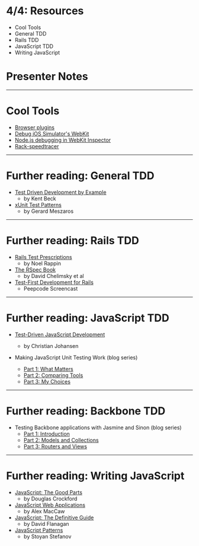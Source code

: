 # 4/4: Resources

* Cool Tools
* General TDD
* Rails TDD
* JavaScript TDD
* Writing JavaScript

# Presenter Notes


---

# Cool Tools

* [Browser plugins](http://www.browserstack.com/debugging-tools)
* [Debug iOS Simulator's WebKit](http://www.iwebinspector.com)
* [Node.js debugging in WebKit Inspector](https://github.com/dannycoates/node-inspector)
* [Rack-speedtracer](https://github.com/igrigorik/rack-speedtracer)

---

# Further reading: General TDD

* [Test Driven Development by Example](http://www.amazon.com/Test-Driven-Development-By-Example/dp/0321146530)
    * by Kent Beck
* [xUnit Test Patterns](http://www.amazon.com/xUnit-Test-Patterns-Refactoring-Code/dp/0131495054)
    * by Gerard Meszaros

---

# Further reading: Rails TDD

* [Rails Test Prescriptions](http://pragprog.com/book/nrtest/rails-test-prescriptions)
    * by Noel Rappin
* [The RSpec Book](http://pragprog.com/book/achbd/the-rspec-book)
    * by David Chelimsky et al
* [Test-First Development for Rails](https://peepcode.com/products/test-first-development)
    * Peepcode Screencast

---

# Further reading: JavaScript TDD

* [Test-Driven JavaScript Development](http://tddjs.com/)
    * by Christian Johansen

* Making JavaScript Unit Testing Work (blog series)
    * [Part 1: What Matters](http://4cupsr.us/blog/2011/9/12/making-javascript-unit-testing-work-part-1-what-matters.html)
    * [Part 2: Comparing Tools](http://4cupsr.us/blog/2011/9/17/making-javascript-unit-testing-work-part-2-comparing-tools.html)
    * [Part 3: My Choices](http://4cupsr.us/blog/2011/9/25/making-javascript-unit-testing-work-part-3-my-choices.html)

---
# Further reading: Backbone TDD

* Testing Backbone applications with Jasmine and Sinon (blog series)
    * [Part 1: Introduction](http://tinnedfruit.com/2011/03/03/testing-backbone-apps-with-jasmine-sinon.html)
    * [Part 2: Models and Collections](http://tinnedfruit.com/2011/03/25/testing-backbone-apps-with-jasmine-sinon-2.html)
    * [Part 3: Routers and Views](http://tinnedfruit.com/2011/04/26/testing-backbone-apps-with-jasmine-sinon-3.html)
---

# Further reading: Writing JavaScript

* [JavaScript: The Good Parts](http://shop.oreilly.com/product/9780596517748.do)
    * by Douglas Crockford
* [JavaScript Web Applications](http://shop.oreilly.com/product/0636920018421.do)
    * by Alex MacCaw
* [JavaScript: The Definitive Guide](http://shop.oreilly.com/product/9780596805531.do)
    * by David Flanagan
* [JavaScript Patterns](http://shop.oreilly.com/product/9780596806767.do)
    * by Stoyan Stefanov
